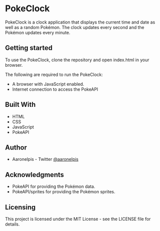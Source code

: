 # PokeClock
PokeClock is a clock application that displays the current time and date as well as a random Pokémon. The clock updates every second and the Pokémon updates every minute.

## Getting started
To use the PokeClock, clone the repository and open index.html in your browser.

The following are required to run the PokeClock:

* A browser with JavaScript enabled.
* Internet connection to access the PokeAPI
## Built With
* HTML
* CSS
* JavaScript
* PokeAPI
## Author
* Aaronelpis - Twitter [@aaronelpis](https://twitter.com/Aaronelpis)
## Acknowledgments
* PokeAPI for providing the Pokémon data.
* PokeAPI/sprites for providing the Pokémon sprites.
## Licensing
This project is licensed under the MIT License - see the LICENSE file for details.

